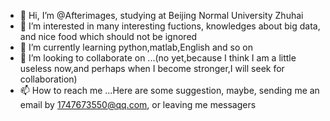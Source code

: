 - 👋 Hi, I’m @Afterimages, studying at Beijing Normal University Zhuhai
- 👀 I’m interested in many interesting fuctions, knowledges about big data, and nice food which should not be ignored
- 🌱 I’m currently learning python,matlab,English and so on
- 💞️ I’m looking to collaborate on ...(no yet,because I think I am a little useless now,and perhaps when I become stronger,I will seek for collaboration)
- 📫 How to reach me ...Here are some suggestion, maybe, sending me an email by 1747673550@qq.com, or leaving me messagers

<!---
Afterimages/Afterimages is a ✨ special ✨ repository because its `README.md` (this file) appears on your GitHub profile.
You can click the Preview link to take a look at your changes.
--->
